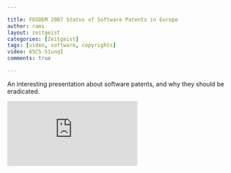 ```yaml
---

title: FOSDEM 2007 Status of Software Patents in Europe
author: rami
layout: zeitgeist 
categories: [Zeitgeist]
tags: [video, software, copyrights]
video: 65C5-51unqI
comments: true

---
```


An interesting presentation about software patents, and why they should be eradicated.

<div class="iframe-container">
  <iframe src="https://www.youtube-nocookie.com/embed/65C5-51unqI" frameborder="0" allow="autoplay; encrypted-media" allowfullscreen></iframe>
</div>
